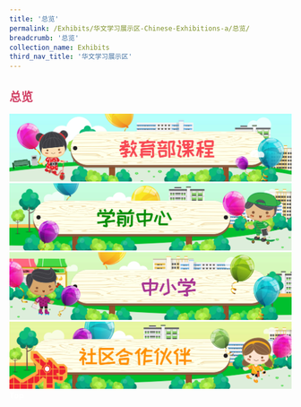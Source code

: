 ```yaml
---
title: '总览'
permalink: /Exhibits/华文学习展示区-Chinese-Exhibitions-a/总览/
breadcrumb: '总览'
collection_name: Exhibits
third_nav_title: '华文学习展示区'
---
```


<!-- Global site tag (gtag.js) - Google Ads: 726049306 -->
<script async src="https://www.googletagmanager.com/gtag/js?id=AW-726049306"></script>
<script>
  window.dataLayer = window.dataLayer || [];
  function gtag(){dataLayer.push(arguments);}
  gtag('js', new Date());
  gtag('config', 'AW-726049306');
</script>
<h2 style="font-family:KaiTi;color:#d14165;">总览</h2>
<a href="/Exhibits/华文学习展示区-chinese-exhibitions-b/moe-curriculum/"><img src="/images/MTLS_Overview_Banners_V5_CL-MOE.jpg"></a>
  <br/>
  <a href="/Exhibits/华文学习展示区-chinese-exhibitions-c/preschool/"><img src="/images/MTLS_Overview_Banners_V5_CL-Preschool.jpg"></a>
   <br/>
  <a href="/Exhibits/华文学习展示区-chinese-exhibitions-d/schools/"><img src="/images/MTLS_Overview_Banners_V5_CL-Schools.jpg"></a>
  <br/>
  <a href="/Exhibits/华文学习展示区-chinese-exhibitions-e/community-partners/"><img src="/images/MTLS_Overview_Banners_V5_CL-Community.jpg">
  </a>
<div class="btntop"><a href="#top" style="text-decoration:none;"><span style="color:white"><b>Top</b></span></a></div>
